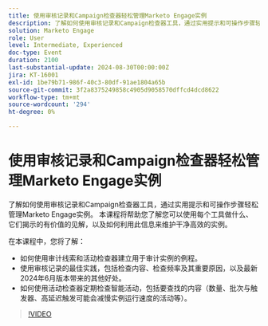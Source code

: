 ```yaml
---
title: 使用审核记录和Campaign检查器轻松管理Marketo Engage实例
description: 了解如何使用审核记录和Campaign检查器工具，通过实用提示和可操作步骤轻松管理Marketo Engage实例。 本课程将帮助您了解您可以使用每个工具做什么、它们揭示的有价值的见解，以及如何利用此信息来维护干净高效的实例。  在此会话中，您将学习如何使用审计线索和活动检查器来建立用于审计实例的例程。  使用审核记录的最佳实践，包括检查内容、检查频率及其重要原因，以及最新2024年6月版本带来的其他好处。  如何使用活动检查器定期检查智能活动，包括要查找的内容（数量、批次与触发器、高延迟触发可能会减慢实例运行速度的活动等）。
solution: Marketo Engage
role: User
level: Intermediate, Experienced
doc-type: Event
duration: 2100
last-substantial-update: 2024-08-30T00:00:00Z
jira: KT-16001
exl-id: 1be79b71-986f-40c3-80df-91ae1804a65b
source-git-commit: 3f2a8375249858c4905d9058570dffcd4dcd8622
workflow-type: tm+mt
source-wordcount: '294'
ht-degree: 0%

---
```


# 使用审核记录和Campaign检查器轻松管理Marketo Engage实例

了解如何使用审核记录和Campaign检查器工具，通过实用提示和可操作步骤轻松管理Marketo Engage实例。 本课程将帮助您了解您可以使用每个工具做什么、它们揭示的有价值的见解，以及如何利用此信息来维护干净高效的实例。

在本课程中，您将了解：

* 如何使用审计线索和活动检查器建立用于审计实例的例程。
* 使用审核记录的最佳实践，包括检查内容、检查频率及其重要原因，以及最新2024年6月版本带来的其他好处。
* 如何使用活动检查器定期检查智能活动，包括要查找的内容（数量、批次与触发器、高延迟触发可能会减慢实例运行速度的活动等）。

>[!VIDEO](https://video.tv.adobe.com/v/3456961/?learn=on&captions=chi_hans)
